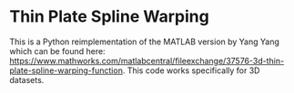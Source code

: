 # Thin Plate Spline Warping
This is a Python reimplementation of the MATLAB version by Yang Yang which can be found here: https://www.mathworks.com/matlabcentral/fileexchange/37576-3d-thin-plate-spline-warping-function. This code works specifically for 3D datasets.
